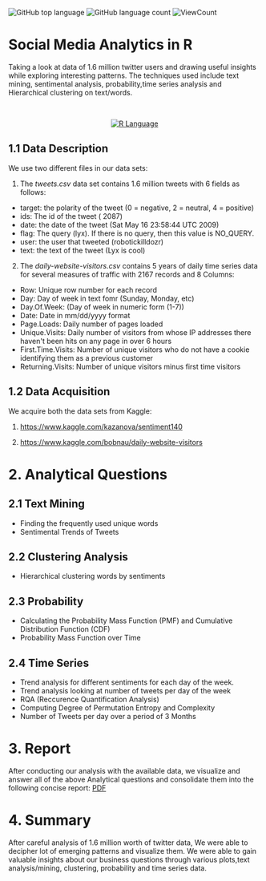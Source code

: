 ![GitHub top language](https://img.shields.io/github/languages/top/Thomas-George-T/Social-Media-Analytics-in-R?style=flat)
![GitHub language count](https://img.shields.io/github/languages/count/Thomas-George-T/Social-Media-Analytics-in-R?style=flat)
![ViewCount](https://views.whatilearened.today/views/github/Thomas-George-T/Social-Media-Analytics-in-R.svg?cache=remove)

# Social Media Analytics in R

Taking a look at data of 1.6 million twitter users and drawing useful insights while exploring interesting patterns. The techniques used include text mining, sentimental analysis, probability,time series analysis and Hierarchical clustering on text/words.

<br>

<p align="center">
	<a href="#">
		<img src="https://raw.githubusercontent.com/Thomas-George-T/Thomas-George-T/master/assets/r-lang.svg" alt="R Language" title="R" hspace=80 />
	</a>
</p>

## 1.1 Data Description

We use two different files in our data sets:

1. The *tweets.csv* data set contains 1.6 million tweets with 6 fields as follows:

- target: the polarity of the tweet (0 = negative, 2 = neutral, 4 = positive)
- ids: The id of the tweet ( 2087)
- date: the date of the tweet (Sat May 16 23:58:44 UTC 2009)
- flag: The query (lyx). If there is no query, then this value is NO_QUERY.
- user: the user that tweeted (robotickilldozr)
- text: the text of the tweet (Lyx is cool)

2. The *daily-website-visitors.csv* contains 5 years of daily time series data for several measures of traffic with 2167 records and 8 Columns:

- Row: Unique row number for each record
- Day: Day of week in text fomr (Sunday, Monday, etc)
- Day.Of.Week: (Day of week in numeric form (1-7))
- Date: Date in mm/dd/yyyy format
- Page.Loads: Daily number of pages loaded
- Unique.Visits: Daily number of visitors from whose IP addresses there haven't been hits on any page in over 6 hours
- First.Time.Visits: Number of unique visitors who do not have a cookie identifying them as a previous customer
- Returning.Visits: Number of unique visitors minus first time visitors

## 1.2 Data Acquisition

We acquire both the data sets from Kaggle:

1. https://www.kaggle.com/kazanova/sentiment140

2. https://www.kaggle.com/bobnau/daily-website-visitors

# 2. Analytical Questions 

## 2.1 Text Mining

- Finding the frequently used unique words
- Sentimental Trends of Tweets

## 2.2 Clustering Analysis

- Hierarchical clustering words by sentiments

## 2.3 Probability

- Calculating the Probability Mass Function (PMF) and Cumulative Distribution Function (CDF)
- Probability Mass Function over Time

## 2.4 Time Series

- Trend analysis for different sentiments for each day of the week.
- Trend analysis looking at number of tweets per day of the week
- RQA (Reccurence Quantification Analysis)
- Computing Degree of Permutation Entropy and Complexity
- Number of Tweets per day over a period of 3 Months

# 3. Report

After conducting our analysis with the available data, we visualize and answer all of the above Analytical questions and consolidate them into the following concise report: [PDF](https://github.com/Thomas-George-T/Social-Media-Analytics-in-R/blob/main/Social-Media-Analytics.pdf)

# 4. Summary

After careful analysis of 1.6 million worth of twitter data, We were able to decipher lot of emerging patterns and visualize them. We were able to gain valuable insights about our business questions through various plots,text analysis/mining, clustering, probability and time series data.
